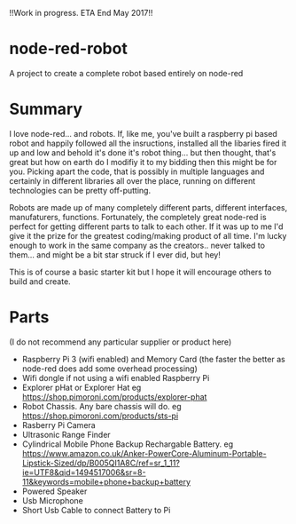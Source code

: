 !!Work in progress. ETA End May 2017!!


# node-red-robot
A project to create a complete robot based entirely on node-red

# Summary
I love node-red... and robots. 
If, like me, you've built a raspberry pi based robot and happily followed all the insructions, installed all the libaries fired it up and low and behold it's done it's robot thing... but then thought, that's great but how on earth do I modifiy it to my bidding then this might be for you.
Picking apart the code, that is possibly in multiple languages and certainly in different libraries all over the place, running on different technologies can be pretty off-putting.

Robots are made up of many completely different parts, different interfaces, manufaturers, functions. Fortunately, the completely great node-red is perfect for getting different parts to talk to each other. If it was up to me I'd give it the prize for the greatest coding/making product of all time. I'm lucky enough to work in the same company as the creators.. never talked to them... and might be a bit star struck if I ever did, but hey!


This is of course a basic starter kit but I hope it will encourage others to build and create.

# Parts
(I do not recommend any particular supplier or product here)
* Raspberry Pi 3 (wifi enabled) and Memory Card (the faster the better as node-red does add some overhead processing)
* Wifi dongle if not using a wifi enabled Raspberry Pi
* Explorer pHat or Explorer Hat eg https://shop.pimoroni.com/products/explorer-phat
* Robot Chassis. Any bare chassis will do. eg https://shop.pimoroni.com/products/sts-pi
* Rasberry Pi Camera
* Ultrasonic Range Finder
* Cylindrical Mobile Phone Backup Rechargable Battery. eg https://www.amazon.co.uk/Anker-PowerCore-Aluminum-Portable-Lipstick-Sized/dp/B005QI1A8C/ref=sr_1_11?ie=UTF8&qid=1494517006&sr=8-11&keywords=mobile+phone+backup+battery
* Powered Speaker
* Usb Microphone 
* Short Usb Cable to connect Battery to Pi

